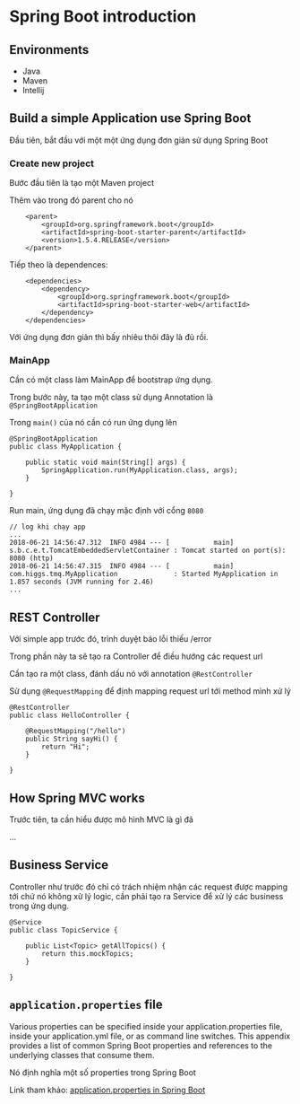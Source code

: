 # Spring Boot introduction

## Environments

- Java
- Maven
- Intellij

## Build a simple Application use Spring Boot

Đầu tiên, bắt đầu với một một ứng dụng đơn giản sử dụng Spring Boot

### Create new project

Bước đầu tiên là tạo một Maven project

Thêm vào trong đó parent cho nó

```
    <parent>
        <groupId>org.springframework.boot</groupId>
        <artifactId>spring-boot-starter-parent</artifactId>
        <version>1.5.4.RELEASE</version>
    </parent>
```

Tiếp theo là dependences:

```
    <dependencies>
        <dependency>
            <groupId>org.springframework.boot</groupId>
            <artifactId>spring-boot-starter-web</artifactId>
        </dependency>
    </dependencies>
```

Với ứng dụng đơn giản thì bấy nhiêu thôi đây là đủ rồi.

### MainApp

Cần có một class làm MainApp để bootstrap ứng dụng.

Trong bước này, ta tạo một class sử dụng Annotation là `@SpringBootApplication`

Trong `main()` của nó cần có run ứng dụng lên

```
@SpringBootApplication
public class MyApplication {

    public static void main(String[] args) {
        SpringApplication.run(MyApplication.class, args);
    }

}
```

Run main, ứng dụng đã chạy mặc định với cổng `8080`

```
// log khi chạy app
...
2018-06-21 14:56:47.312  INFO 4984 --- [           main] s.b.c.e.t.TomcatEmbeddedServletContainer : Tomcat started on port(s): 8080 (http)
2018-06-21 14:56:47.315  INFO 4984 --- [           main] com.higgs.tmq.MyApplication              : Started MyApplication in 1.857 seconds (JVM running for 2.46)
...
```


## REST Controller

Với simple app trước đó, trình duyệt báo lỗi thiếu /error

Trong phần này ta sẽ tạo ra Controller để điều hướng các request url

Cần tạo ra một class, đánh dấu nó với annotation `@RestController`

Sử dụng `@RequestMapping` để định mapping request url tới method mình xử lý

```
@RestController
public class HelloController {

    @RequestMapping("/hello")
    public String sayHi() {
        return "Hi";
    }

}
```


## How Spring MVC works

Trước tiên, ta cần hiểu được mô hình MVC là gì đã

...

## Business Service

Controller như trước đó chỉ có trách nhiệm nhận các request được mapping tới
chứ nó không xử lý logic, cần phải tạo ra Service để xử lý các business
trong ứng dụng.

```
@Service
public class TopicService {

    public List<Topic> getAllTopics() {
        return this.mockTopics;
    }

}
```

## `application.properties` file

Various properties can be specified inside your application.properties file,
inside your application.yml file, or as command line switches.
This appendix provides a list of common Spring Boot properties and
references to the underlying classes that consume them.

Nó định nghĩa một số properties trong Spring Boot

Link tham khảo: [application.properties in Spring Boot](https://docs.spring.io/spring-boot/docs/current/reference/html/common-application-properties.html)


